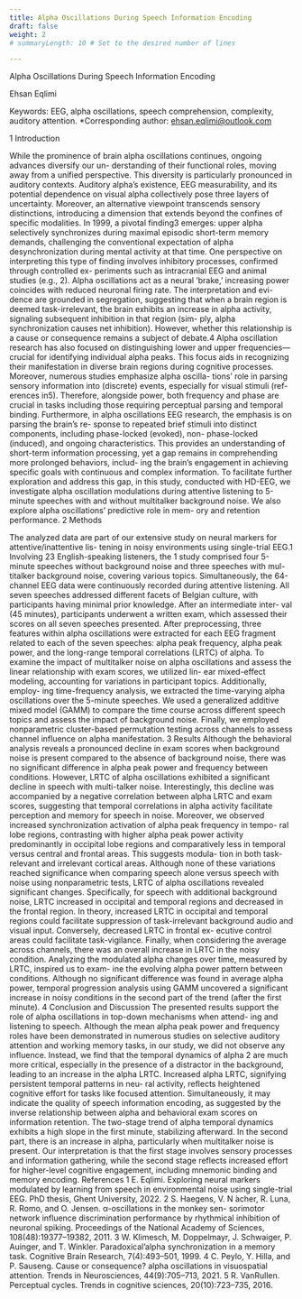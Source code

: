 ```yaml
---
title: Alpha Oscillations During Speech Information Encoding
draft: false
weight: 2
# summaryLength: 10 # Set to the desired number of lines

---
```


Alpha Oscillations During Speech Information Encoding

Ehsan Eqlimi

Keywords: EEG, alpha oscillations, speech comprehension, complexity, auditory attention.
*Corresponding author: ehsan.eqlimi@outlook.com

1 Introduction

While the prominence of brain alpha oscillations continues, ongoing advances diversify our un-
derstanding of their functional roles, moving away from a unified perspective. This diversity is
particularly pronounced in auditory contexts. Auditory alpha’s existence, EEG measurability, and
its potential dependence on visual alpha collectively pose three layers of uncertainty. Moreover, an
alternative viewpoint transcends sensory distinctions, introducing a dimension that extends beyond
the confines of specific modalities. In 1999, a pivotal finding3 emerges: upper alpha selectively
synchronizes during maximal episodic short-term memory demands, challenging the conventional
expectation of alpha desynchronization during mental activity at that time. One perspective on
interpreting this type of finding involves inhibitory processes, confirmed through controlled ex-
periments such as intracranial EEG and animal studies (e.g., 2). Alpha oscillations act as a neural
’brake,’ increasing power coincides with reduced neuronal firing rate. The interpretation and evi-
dence are grounded in segregation, suggesting that when a brain region is deemed task-irrelevant,
the brain exhibits an increase in alpha activity, signaling subsequent inhibition in that region (sim-
ply, alpha synchronization causes net inhibition). However, whether this relationship is a cause or
consequence remains a subject of debate.4
Alpha oscillation research has also focused on distinguishing lower and upper frequencies—crucial
for identifying individual alpha peaks. This focus aids in recognizing their manifestation in diverse
brain regions during cognitive processes. Moreover, numerous studies emphasize alpha oscilla-
tions’ role in parsing sensory information into (discrete) events, especially for visual stimuli (ref-
erences in5). Therefore, alongside power, both frequency and phase are crucial in tasks including
those requiring perceptual parsing and temporal binding.
Furthermore, in alpha oscillations EEG research, the emphasis is on parsing the brain’s re-
sponse to repeated brief stimuli into distinct components, including phase-locked (evoked), non-
phase-locked (induced), and ongoing characteristics. This provides an understanding of short-term
information processing, yet a gap remains in comprehending more prolonged behaviors, includ-
ing the brain’s engagement in achieving specific goals with continuous and complex information.
To facilitate further exploration and address this gap, in this study, conducted with HD-EEG, we
investigate alpha oscillation modulations during attentive listening to 5-minute speeches with and
without multitalker background noise. We also explore alpha oscillations’ predictive role in mem-
ory and retention performance.
2 Methods

The analyzed data are part of our extensive study on neural markers for attentive/inattentive lis-
tening in noisy environments using single-trial EEG.1 Involving 23 English-speaking listeners, the
1
study comprised four 5-minute speeches without background noise and three speeches with mul-
titalker background noise, covering various topics. Simultaneously, the 64-channel EEG data were
continuously recorded during attentive listening. All seven speeches addressed different facets of
Belgian culture, with participants having minimal prior knowledge. After an intermediate inter-
val (45 minutes), participants underwent a written exam, which assessed their scores on all seven
speeches presented. After preprocessing, three features within alpha oscillations were extracted for
each EEG fragment related to each of the seven speeches: alpha peak frequency, alpha peak power,
and the long-range temporal correlations (LRTC) of alpha. To examine the impact of multitalker
noise on alpha oscillations and assess the linear relationship with exam scores, we utilized lin-
ear mixed-effect modeling, accounting for variations in participant topics. Additionally, employ-
ing time-frequency analysis, we extracted the time-varying alpha oscillations over the 5-minute
speeches. We used a generalized additive mixed model (GAMM) to compare the time course
across different speech topics and assess the impact of background noise. Finally, we employed
nonparametric cluster-based permutation testing across channels to assess channel influence on
alpha manifestation.
3 Results
Although the behavioral analysis reveals a pronounced decline in exam scores when background
noise is present compared to the absence of background noise, there was no significant difference
in alpha peak power and frequency between conditions. However, LRTC of alpha oscillations
exhibited a significant decline in speech with multi-talker noise. Interestingly, this decline was
accompanied by a negative correlation between alpha LRTC and exam scores, suggesting that
temporal correlations in alpha activity facilitate perception and memory for speech in noise.
Moreover, we observed increased synchronization activation of alpha peak frequency in tempo-
ral lobe regions, contrasting with higher alpha peak power activity predominantly in occipital lobe
regions and comparatively less in temporal versus central and frontal areas. This suggests modula-
tion in both task-relevant and irrelevant cortical areas. Although none of these variations reached
significance when comparing speech alone versus speech with noise using nonparametric tests,
LRTC of alpha oscillations revealed significant changes. Specifically, for speech with additional
background noise, LRTC increased in occipital and temporal regions and decreased in the frontal
region. In theory, increased LRTC in occipital and temporal regions could facilitate suppression
of task-irrelevant background audio and visual input. Conversely, decreased LRTC in frontal ex-
ecutive control areas could facilitate task-vigilance. Finally, when considering the average across
channels, there was an overall increase in LRTC in the noisy condition.
Analyzing the modulated alpha changes over time, measured by LRTC, inspired us to exam-
ine the evolving alpha power pattern between conditions. Although no significant difference was
found in average alpha power, temporal progression analysis using GAMM uncovered a significant
increase in noisy conditions in the second part of the trend (after the first minute).
4 Conclusion and Discussion
The presented results support the role of alpha oscillations in top-down mechanisms when attend-
ing and listening to speech. Although the mean alpha peak power and frequency roles have been
demonstrated in numerous studies on selective auditory attention and working memory tasks, in
our study, we did not observe any influence. Instead, we find that the temporal dynamics of alpha
2
are much more critical, especially in the presence of a distractor in the background, leading to an
increase in the alpha LRTC. Increased alpha LRTC, signifying persistent temporal patterns in neu-
ral activity, reflects heightened cognitive effort for tasks like focused attention. Simultaneously, it
may indicate the quality of speech information encoding, as suggested by the inverse relationship
between alpha and behavioral exam scores on information retention. The two-stage trend of alpha
temporal dynamics exhibits a high slope in the first minute, stabilizing afterward. In the second
part, there is an increase in alpha, particularly when multitalker noise is present. Our interpretation
is that the first stage involves sensory processes and information gathering, while the second stage
reflects increased effort for higher-level cognitive engagement, including mnemonic binding and
memory encoding.
References
1 E. Eqlimi. Exploring neural markers modulated by learning from speech in environmental
noise using single-trial EEG. PhD thesis, Ghent University, 2022.
2 S. Haegens, V. N ́acher, R. Luna, R. Romo, and O. Jensen. α-oscillations in the monkey sen-
sorimotor network influence discrimination performance by rhythmical inhibition of neuronal
spiking. Proceedings of the National Academy of Sciences, 108(48):19377–19382, 2011.
3 W. Klimesch, M. Doppelmayr, J. Schwaiger, P. Auinger, and T. Winkler. Paradoxical’alpha
synchronization in a memory task. Cognitive Brain Research, 7(4):493–501, 1999.
4 C. Peylo, Y. Hilla, and P. Sauseng. Cause or consequence? alpha oscillations in visuospatial
attention. Trends in Neurosciences, 44(9):705–713, 2021.
5 R. VanRullen. Perceptual cycles. Trends in cognitive sciences, 20(10):723–735, 2016.



